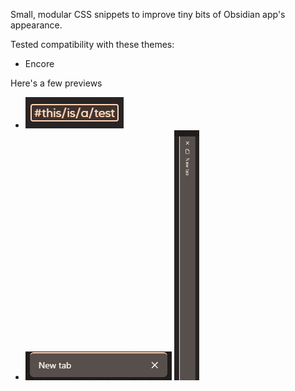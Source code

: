 Small, modular CSS snippets to improve tiny bits of Obsidian app's appearance.

Tested compatibility with these themes:
- Encore


Here's a few previews
- ![](snippets/myster-square-tags-preview.png)
- ![](snippets/myster-accented-tabs-preview.png) <img src="snippets/myster-accented-tabs-preview-split.png" height="400px" />
